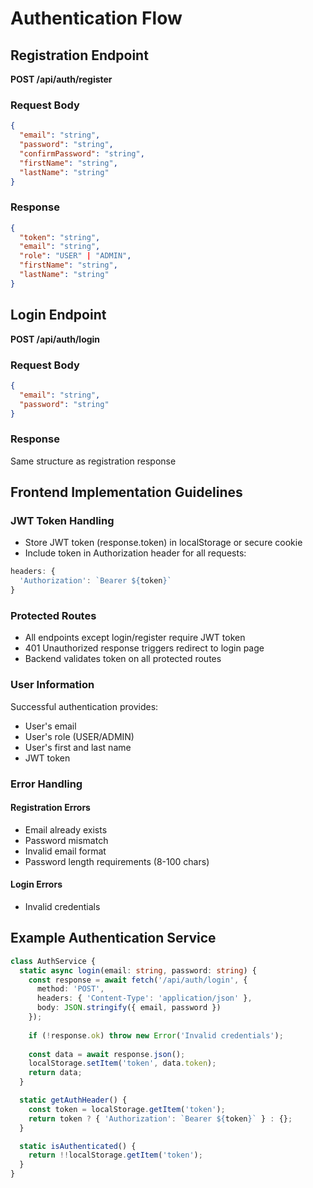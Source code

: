 # Authentication Flow

## Registration Endpoint
**POST /api/auth/register**

### Request Body
```json
{
  "email": "string",
  "password": "string",
  "confirmPassword": "string",
  "firstName": "string",
  "lastName": "string"
}
```

### Response
```json
{
  "token": "string",
  "email": "string",
  "role": "USER" | "ADMIN",
  "firstName": "string",
  "lastName": "string"
}
```

## Login Endpoint
**POST /api/auth/login**

### Request Body
```json
{
  "email": "string",
  "password": "string"
}
```

### Response
Same structure as registration response

## Frontend Implementation Guidelines

### JWT Token Handling
- Store JWT token (response.token) in localStorage or secure cookie
- Include token in Authorization header for all requests:
```javascript
headers: {
  'Authorization': `Bearer ${token}`
}
```

### Protected Routes
- All endpoints except login/register require JWT token
- 401 Unauthorized response triggers redirect to login page
- Backend validates token on all protected routes

### User Information
Successful authentication provides:
- User's email
- User's role (USER/ADMIN)
- User's first and last name
- JWT token

### Error Handling

#### Registration Errors
- Email already exists
- Password mismatch
- Invalid email format
- Password length requirements (8-100 chars)

#### Login Errors
- Invalid credentials

## Example Authentication Service

```typescript
class AuthService {
  static async login(email: string, password: string) {
    const response = await fetch('/api/auth/login', {
      method: 'POST',
      headers: { 'Content-Type': 'application/json' },
      body: JSON.stringify({ email, password })
    });
    
    if (!response.ok) throw new Error('Invalid credentials');
    
    const data = await response.json();
    localStorage.setItem('token', data.token);
    return data;
  }

  static getAuthHeader() {
    const token = localStorage.getItem('token');
    return token ? { 'Authorization': `Bearer ${token}` } : {};
  }

  static isAuthenticated() {
    return !!localStorage.getItem('token');
  }
}
```
